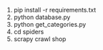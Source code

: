 1. pip install -r requirements.txt
2. python database.py
3. python get_categories.py
4. cd spiders
5. scrapy crawl shop
